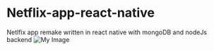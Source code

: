 # Netflix-app-react-native
Netlfix app remake written in react native with mongoDB and nodeJs backend
![My Image](Capture.PNG)
